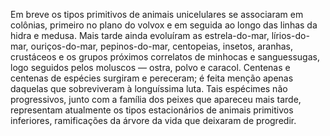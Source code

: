 ﻿Em breve os tipos primitivos de animais unicelulares se associaram em colônias, primeiro no plano do volvox e em seguida ao longo das linhas da hidra e medusa. Mais tarde ainda evoluíram as estrela-do-mar, lírios-do-mar, ouriços-do-mar, pepinos-do-mar, centopeias, insetos, aranhas, crustáceos e os grupos próximos correlatos de minhocas  e sanguessugas, logo seguidos pelos moluscos — ostra, polvo e caracol. Centenas e centenas de espécies surgiram e pereceram; é feita menção apenas daquelas que sobreviveram à longuíssima luta. Tais espécimes não progressivos, junto com a família dos peixes que apareceu mais tarde, representam atualmente os tipos estacionários de animais primitivos inferiores, ramificações da árvore da vida que deixaram de progredir.